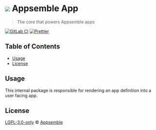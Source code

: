 # ![](https://gitlab.com/appsemble/appsemble/-/raw/0.34.22-test.3/config/assets/logo.svg) Appsemble App

> The core that powers Appsemble apps

[![GitLab CI](https://gitlab.com/appsemble/appsemble/badges/0.34.22-test.3/pipeline.svg)](https://gitlab.com/appsemble/appsemble/-/releases/0.34.22-test.3)
[![Prettier](https://img.shields.io/badge/code_style-prettier-ff69b4.svg)](https://prettier.io)

## Table of Contents

- [Usage](#usage)
- [License](#license)

## Usage

This internal package is responsible for rendering an app definition into a user facing app.

## License

[LGPL-3.0-only](https://gitlab.com/appsemble/appsemble/-/blob/0.34.22-test.3/LICENSE.md) ©
[Appsemble](https://appsemble.com)
